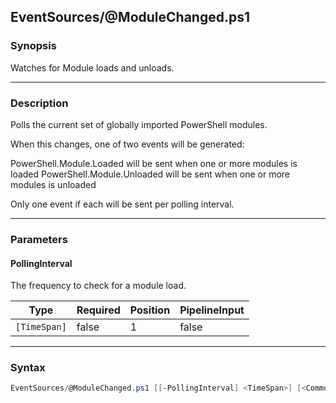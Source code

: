 EventSources/@ModuleChanged.ps1
-------------------------------




### Synopsis
Watches for Module loads and unloads.



---


### Description

Polls the current set of globally imported PowerShell modules.

When this changes, one of two events will be generated:

PowerShell.Module.Loaded will be sent when one or more modules is loaded
PowerShell.Module.Unloaded will be sent when one or more modules is unloaded

Only one event if each will be sent per polling interval.



---


### Parameters
#### **PollingInterval**

The frequency to check for a module load.






|Type        |Required|Position|PipelineInput|
|------------|--------|--------|-------------|
|`[TimeSpan]`|false   |1       |false        |





---


### Syntax
```PowerShell
EventSources/@ModuleChanged.ps1 [[-PollingInterval] <TimeSpan>] [<CommonParameters>]
```
